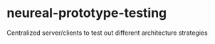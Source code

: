 # neureal-prototype-testing
Centralized server/clients to test out different architecture strategies
